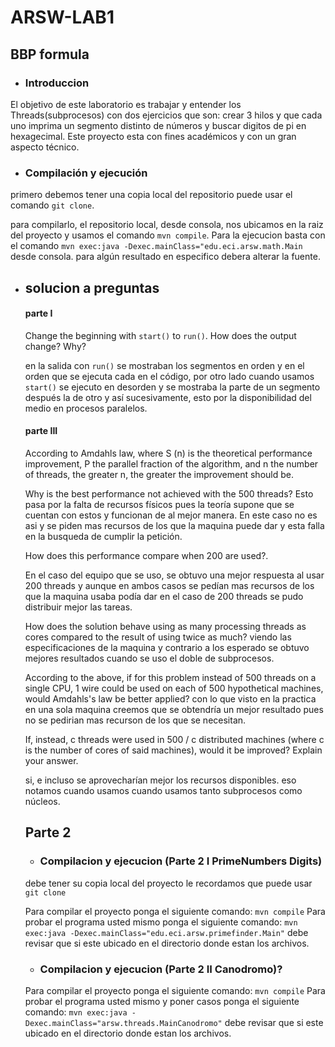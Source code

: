 # ARSW-LAB1

## BBP formula

- ### Introduccion
El objetivo de este laboratorio es trabajar y entender los Threads(subprocesos) con dos ejercicios que son: crear 3 hilos y que cada uno imprima un segmento distinto de números y buscar digitos de pi en hexagecimal. Este proyecto esta con fines académicos y con un gran aspecto técnico.

- ### Compilación y ejecución 
primero debemos tener una copia local del repositorio puede usar el comando `git clone`.

para compilarlo, el repositorio local, desde consola, nos ubicamos en la raiz del proyecto y usamos el comando `mvn compile`.
Para la ejecucion basta con el comando `mvn exec:java -Dexec.mainClass="edu.eci.arsw.math.Main` desde consola. para algún resultado en especifico debera alterar la fuente.

- ## solucion a preguntas
	#### parte I
	Change the beginning with `start()` to `run()`. How does the output change? Why?
	
	en la salida con `run()` se mostraban los segmentos en orden y en el orden que se ejecuta cada en el código, por otro lado cuando usamos `start()` se ejecuto en desorden y se mostraba la parte de un segmento después la de otro y así sucesivamente, esto por la disponibilidad del medio en procesos paralelos.

	#### parte III

	According to  Amdahls law, where S (n) is the theoretical performance improvement, P the parallel fraction of the algorithm, and n the number of threads, the greater n, the greater the improvement should be. 

	Why is the best performance not achieved with the 500 threads? 
Esto pasa por la falta de recursos físicos pues la teoría supone que se cuentan con estos y funcionan de al mejor manera. En este caso no es asi y se piden mas recursos de los que la maquina puede dar y esta falla en la busqueda de cumplir la petición.

	How does this performance compare when 200 are used?.

	En el caso del equipo que se uso, se obtuvo una mejor respuesta al usar 200 threads y aunque en ambos casos se pedían mas recursos de los que la maquina usaba podía dar en el caso de 200 threads se pudo distribuir mejor las tareas.

	How does the solution behave using as many processing threads as cores compared to the result of using twice as much?
viendo las especificaciones de la maquina y contrario a los esperado se obtuvo mejores resultados cuando se uso el doble de subprocesos.

	According to the above, if for this problem instead of 500 threads on a single CPU, 1 wire could be used on each of 500 hypothetical machines, would Amdahls's law be better applied? 
	con lo que visto en la practica en una sola maquina creemos que se obtendría un mejor resultado  pues no se pedirian mas recurson de los que se necesitan.

	If, instead, c threads were used in 500 / c distributed machines (where c is the number of cores of said machines), would it be improved? Explain your answer.

	si, e incluso se aprovecharían mejor los recursos disponibles. eso notamos cuando usamos cuando usamos tanto subprocesos como núcleos.
	
	
	## Parte 2
	
	- ### Compilacion y ejecucion (Parte 2 I PrimeNumbers Digits)
	
	debe tener su copia local del proyecto le recordamos que puede usar `git clone`

	Para compilar el proyecto ponga el siguiente comando: `mvn compile`
Para probar el programa usted mismo ponga el siguiente comando: `mvn exec:java -Dexec.mainClass="edu.eci.arsw.primefinder.Main"`
debe revisar que si este ubicado en el directorio donde estan los archivos.

	- ### Compilacion y ejecucion (Parte 2 II Canodromo)?

	Para compilar el proyecto ponga el siguiente comando: `mvn compile`
Para probar el programa usted mismo y poner casos ponga el siguiente comando: `mvn exec:java -Dexec.mainClass="arsw.threads.MainCanodromo"`
debe revisar que si este ubicado en el directorio donde estan los archivos.
